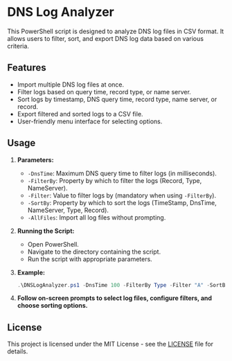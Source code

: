 # DNS Log Analyzer

This PowerShell script is designed to analyze DNS log files in CSV format. It allows users to filter, sort, and export DNS log data based on various criteria.

## Features

- Import multiple DNS log files at once.
- Filter logs based on query time, record type, or name server.
- Sort logs by timestamp, DNS query time, record type, name server, or record.
- Export filtered and sorted logs to a CSV file.
- User-friendly menu interface for selecting options.

## Usage

1. **Parameters:**
   - `-DnsTime`: Maximum DNS query time to filter logs (in milliseconds).
   - `-FilterBy`: Property by which to filter the logs (Record, Type, NameServer).
   - `-Filter`: Value to filter logs by (mandatory when using `-FilterBy`).
   - `-SortBy`: Property by which to sort the logs (TimeStamp, DnsTime, NameServer, Type, Record).
   - `-AllFiles`: Import all log files without prompting.
   
2. **Running the Script:**
   - Open PowerShell.
   - Navigate to the directory containing the script.
   - Run the script with appropriate parameters.

3. **Example:**
   ```powershell
   .\DNSLogAnalyzer.ps1 -DnsTime 100 -FilterBy Type -Filter "A" -SortBy TimeStamp
   ```

4. **Follow on-screen prompts to select log files, configure filters, and choose sorting options.**

## License

This project is licensed under the MIT License - see the [LICENSE](LICENSE) file for details.
